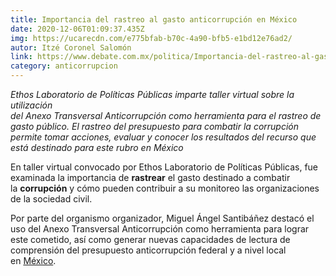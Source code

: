 ```yaml
---
title: Importancia del rastreo al gasto anticorrupción en México
date: 2020-12-06T01:09:37.435Z
img: https://ucarecdn.com/e775bfab-b70c-4a90-bfb5-e1bd12e76ad2/
autor: Itzé Coronel Salomón
link: https://www.debate.com.mx/politica/Importancia-del-rastreo-al-gasto-anticorrupcion-en-Mexico--20201205-0012.html
category: anticorrupcion
---
```

*Ethos Laboratorio de Políticas Públicas imparte taller virtual sobre la utilización\
del Anexo Transversal Anticorrupción como herramienta para el rastreo de gasto público. El rastreo del presupuesto para combatir la corrupción permite tomar acciones, evaluar y conocer los resultados del recurso que está destinado para este rubro en México*

En taller virtual convocado por Ethos Laboratorio de Políticas Públicas, fue examinada la importancia de **rastrear** el gasto destinado a combatir la **corrupción** y cómo pueden contribuir a su monitoreo las organizaciones de la sociedad civil.

Por parte del organismo organizador, Miguel Ángel Santibáñez destacó el uso del Anexo Transversal Anticorrupción como herramienta para lograr este cometido, así como generar nuevas capacidades de lectura de comprensión del presupuesto anticorrupción federal y a nivel local en [México](https://www.debate.com.mx/).